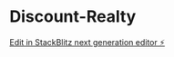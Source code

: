 # Discount-Realty

[Edit in StackBlitz next generation editor ⚡️](https://stackblitz.com/~/github.com/greenm8rix/Discount-Realty)